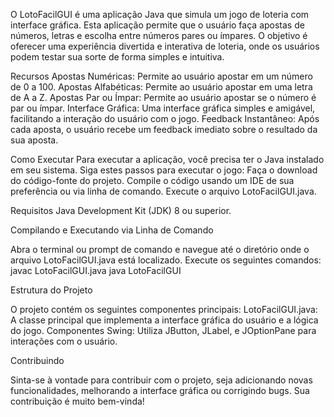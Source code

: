 O LotoFacilGUI é uma aplicação Java que simula um jogo de loteria com interface gráfica. Esta aplicação permite que o usuário faça apostas de números, letras e escolha entre números pares ou ímpares. O objetivo é oferecer uma experiência divertida e interativa de loteria, onde os usuários podem testar sua sorte de forma simples e intuitiva.

Recursos
Apostas Numéricas: Permite ao usuário apostar em um número de 0 a 100.
Apostas Alfabéticas: Permite ao usuário apostar em uma letra de A a Z.
Apostas Par ou Ímpar: Permite ao usuário apostar se o número é par ou ímpar.
Interface Gráfica: Uma interface gráfica simples e amigável, facilitando a interação do usuário com o jogo.
Feedback Instantâneo: Após cada aposta, o usuário recebe um feedback imediato sobre o resultado da sua aposta.

Como Executar
Para executar a aplicação, você precisa ter o Java instalado em seu sistema. Siga estes passos para executar o jogo:
Faça o download do código-fonte do projeto.
Compile o código usando um IDE de sua preferência ou via linha de comando.
Execute o arquivo LotoFacilGUI.java.

Requisitos
Java Development Kit (JDK) 8 ou superior.

Compilando e Executando via Linha de Comando

Abra o terminal ou prompt de comando e navegue até o diretório onde o arquivo LotoFacilGUI.java está localizado. Execute os seguintes comandos:
javac LotoFacilGUI.java
java LotoFacilGUI

Estrutura do Projeto

O projeto contém os seguintes componentes principais:
LotoFacilGUI.java: A classe principal que implementa a interface gráfica do usuário e a lógica do jogo.
Componentes Swing: Utiliza JButton, JLabel, e JOptionPane para interações com o usuário.

Contribuindo

Sinta-se à vontade para contribuir com o projeto, seja adicionando novas funcionalidades, melhorando a interface gráfica ou corrigindo bugs. Sua contribuição é muito bem-vinda!
